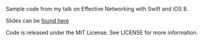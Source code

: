 Sample code from my talk on Effective Networking with Swift and iOS 8.

Slides can be [found here](https://speakerdeck.com/subdigital/effective-networking-with-ios-8-and-swift)

Code is released under the MIT License.  See LICENSE for more information.

